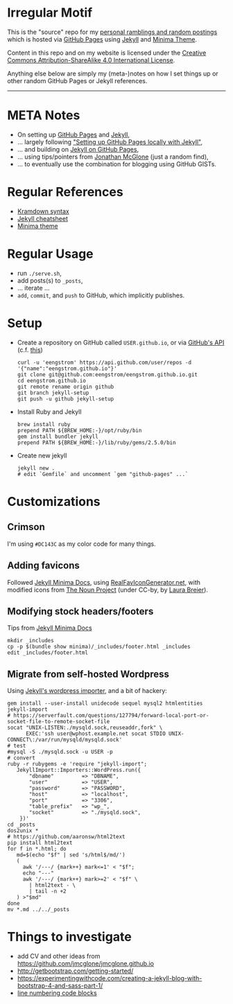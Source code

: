 
# Irregular Motif

This is the "source" repo for my [personal ramblings and random postings](https://eengstrom.github.io/) which is hosted via [GitHub Pages](https://pages.github.com/) using [Jekyll](https://jekyllrb.com/) and [Minima Theme](https://github.com/jekyll/minima).

Content in this repo and on my website is licensed under the [Creative Commons Attribution-ShareAlike 4.0 International License](http://creativecommons.org/licenses/by-sa/4.0/).

Anything else below are simply my (meta-)notes on how I set things up or other random GitHub Pages or Jekyll references.

----

# META Notes

 * On setting up [GitHub Pages](https://pages.github.com/) and [Jekyll](https://jekyllrb.com/),
 * ... largely following ["Setting up GitHub Pages locally with Jekyll"](https://help.github.com/articles/setting-up-your-github-pages-site-locally-with-jekyll/),
 * ... and building on [Jekyll on GitHub Pages](https://help.github.com/articles/using-jekyll-as-a-static-site-generator-with-github-pages/),
 * ... using tips/pointers from [Jonathan McGlone](http://jmcglone.com/guides/github-pages/) (just a random find),
 * ... to eventually use the combination for blogging using GitHub GISTs.

# Regular References

  * [Kramdown syntax](https://kramdown.gettalong.org/syntax.html)
  * [Jekyll cheatsheet](https://devhints.io/jekyll)
  * [Minima theme](https://github.com/jekyll/minima)

# Regular Usage

 * run `./serve.sh`,
 * add posts(s) to `_posts`,
 * ... iterate ...
 * `add`, `commit`, and `push` to GitHub, which implicitly publishes.

# Setup

  * Create a repository on GitHub called `USER.github.io`, or
    via [GitHub's API](https://gist.github.com/caspyin/2288960)
    (c.f. [this](https://stackoverflow.com/questions/2423777/is-it-possible-to-create-a-remote-repo-on-github-from-the-cli))

        curl -u 'eengstrom' https://api.github.com/user/repos -d '{"name":"eengstrom.github.io"}'
        git clone git@github.com:eengstrom/eengstrom.github.io.git
        cd eengstrom.github.io
        git remote rename origin github
        git branch jekyll-setup
        git push -u github jekyll-setup

  * Install Ruby and Jekyll

        brew install ruby
        prepend PATH ${BREW_HOME:-}/opt/ruby/bin
        gem install bundler jekyll
        prepend PATH ${BREW_HOME:-}/lib/ruby/gems/2.5.0/bin

  * Create new jekyll

        jekyll new .
        # edit `Gemfile` and uncomment `gem "github-pages" ...`

# Customizations

## Crimson

I'm using `#DC143C` as my color code for many things.

## Adding favicons

Followed [Jekyll Minima Docs](https://github.com/jekyll/minima#add-your-favicons), using [RealFavIconGenerator.net](https://realfavicongenerator.net/), with modified icons from [The Noun Project](https://thenounproject.com/) (under CC-by, by [Laura Breier](https://thenounproject.com/laura1435/)).

## Modifying stock headers/footers

Tips from [Jekyll Minima Docs](https://github.com/jekyll/minima#customization)

    mkdir _includes
    cp -p $(bundle show minima)/_includes/footer.html _includes
    edit _includes/footer.html

## Migrate from self-hosted Wordpress

Using [Jekyll's wordpress importer](http://import.jekyllrb.com/docs/wordpress/), and a bit of hackery:

    gem install --user-install unidecode sequel mysql2 htmlentities jekyll-import
    # https://serverfault.com/questions/127794/forward-local-port-or-socket-file-to-remote-socket-file
    socat "UNIX-LISTEN:./mysqld.sock,reuseaddr,fork" \
          EXEC:'ssh user@wphost.example.net socat STDIO UNIX-CONNECT\:/var/run/mysqld/mysqld.sock'
    # test
    #mysql -S ./mysqld.sock -u USER -p
    # convert
    ruby -r rubygems -e 'require "jekyll-import";
       JekyllImport::Importers::WordPress.run({
           "dbname"         => "DBNAME",
           "user"           => "USER",
           "password"       => "PASSWORD",
           "host"           => "localhost",
           "port"           => "3306",
           "table_prefix"   => "wp_",
           "socket"         => "./mysqld.sock",
        })'
    cd _posts
    dos2unix *
    # https://github.com/aaronsw/html2text
    pip install html2text
    for f in *.html; do
       md=$(echo "$f" | sed 's/html$/md/')
       (
         awk '/---/ {mark++} mark<=1' < "$f";
         echo "---"
         awk '/---/ {mark++} mark>=2' < "$f" \
           | html2text - \
           | tail -n +2
       ) >"$md"
    done
    mv *.md ../../_posts

# Things to investigate

 - add CV and other ideas from https://github.com/jmcglone/jmcglone.github.io
 - http://getbootstrap.com/getting-started/
 - https://experimentingwithcode.com/creating-a-jekyll-blog-with-bootstrap-4-and-sass-part-1/
 - [line numbering code blocks](http://abeysuriya.com/2015/09/17/jekyll-syntax-highlighting.html)
